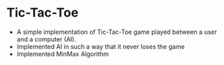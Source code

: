 # Tic-Tac-Toe #
* A simple implementation of Tic-Tac-Toe game played between a user and a computer (AI).
* Implemented AI in such a way that it never loses the game
* Implemented MinMax Algorithm
